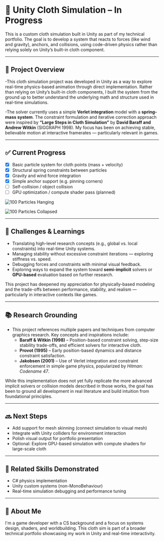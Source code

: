# 🧵 Unity Cloth Simulation – In Progress

This is a custom cloth simulation built in Unity as part of my technical portfolio. The goal is to develop a system that reacts to forces (like wind and gravity), anchors, and collisions, using code-driven physics rather than relying solely on Unity’s built-in cloth component.

---

 ## 📌 Project Overview

-This cloth simulation project was developed in Unity as a way to explore real-time physics-based animation through direct implementation. Rather than relying on Unity’s built-in cloth components, I built the system from the ground up to better understand the underlying math and structure used in real-time simulations.

-The solver currently uses a simple **Verlet integration** model with a **spring-mass system**. The constraint formulation and iterative correction approach were inspired by **“Large Steps in Cloth Simulation”** by **David Baraff and Andrew Witkin** (SIGGRAPH 1998). My focus has been on achieving stable, believable motion at interactive framerates — particularly relevant in games.

---

## ✅ Current Progress

- [x] Basic particle system for cloth points (mass + velocity)
- [x] Structural spring constraints between particles
- [x] Gravity and wind force integration
- [x] Simple anchor support (e.g. pinning corners)
- [ ] Self-collision / object collision
- [ ] GPU optimization / compute shader pass (planned)

![100 Particles Hanging](Cloth%20Simulation/Assets/Images/100ParticlesHanging.png)

![100 Particles Collapsed](Cloth%20Simulation/Assets/Images/100ParticlesCollapsed.png)

---

## 🧠 Challenges & Learnings

- Translating high-level research concepts (e.g., global vs. local constraints) into real-time Unity systems.
- Managing stability without excessive constraint iterations — exploring stiffness vs. speed.
- Debugging forces and constraints with minimal visual feedback.
- Exploring ways to expand the system toward **semi-implicit** solvers or **GPU-based** evaluation based on further research.

This project has deepened my appreciation for physically-based modeling and the trade-offs between performance, stability, and realism — particularly in interactive contexts like games.


---

## 📚 Research Grounding

- This project references multiple papers and techniques from computer graphics research. Key concepts and inspirations include:
  - **Baraff & Witkin (1998)** – Position-based constraint solving, step-size stability trade-offs, and efficient solvers for interactive cloth.
  - **Provot (1995)** – Early position-based dynamics and distance constraint satisfaction.
  - **Jakobsen (2001)** – Use of Verlet integration and constraint enforcement in simple game physics, popularized by *Hitman: Codename 47*.

While this implementation does not yet fully replicate the more advanced implicit solvers or collision models described in those works, the goal has been to ground all development in real literature and build intuition from foundational principles.

---

## 🔜 Next Steps

- Add support for mesh skinning (connect simulation to visual mesh)
- Integrate with Unity colliders for environment interaction
- Polish visual output for portfolio presentation
- Optional: Explore GPU-based simulation with compute shaders for large-scale cloth

---

## 📎 Related Skills Demonstrated

- C# physics implementation
- Unity custom systems (non-MonoBehaviour)
- Real-time simulation debugging and performance tuning

---

## 👋 About Me

I'm a game developer with a CS background and a focus on systems design, shaders, and worldbuilding. This cloth sim is part of a broader technical portfolio showcasing my work in Unity and real-time interactivity.
